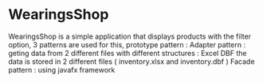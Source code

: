 # WearingsShop
WearingsShop is a simple application that displays products with the filter option, 3 patterns are used for this,
prototype pattern :
Adapter pattern :
  geting data from 2 different files with different structures :
      Excel 
      DBF
     the data is stored in 2 different files ( inventory.xlsx and inventory.dbf )
Facade pattern : 
   using javafx framework 

